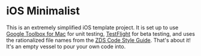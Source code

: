 iOS Minimalist
===============

This is an extremely simplified iOS template project. It is set up to use
[Google Toolbox for Mac](http://code.google.com/p/google-toolbox-for-mac/) for
unit testing, [TestFlight](http://www.testflightapp.com) for beta testing, and
uses the rationalized file names from the [ZDS Code Style
Guide](http://www.cimgf.com/zds-code-style-guide/). That's about it! It's an
empty vessel to pour your own code into.